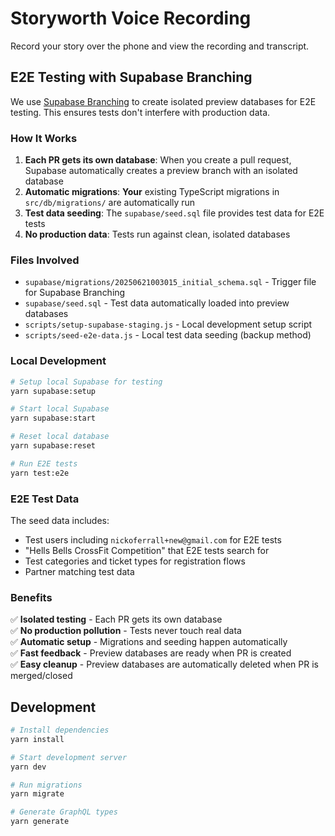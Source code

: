 # Storyworth Voice Recording

Record your story over the phone and view the recording and transcript.

## E2E Testing with Supabase Branching

We use [Supabase Branching](https://supabase.com/docs/guides/deployment/branching) to create isolated preview databases for E2E testing. This ensures tests don't interfere with production data.

### How It Works

1. **Each PR gets its own database**: When you create a pull request, Supabase automatically creates a preview branch with an isolated database
2. **Automatic migrations**: **Your** existing TypeScript migrations in `src/db/migrations/` are automatically run
3. **Test data seeding**: The `supabase/seed.sql` file provides test data for E2E tests
4. **No production data**: Tests run against clean, isolated databases

### Files Involved

- `supabase/migrations/20250621003015_initial_schema.sql` - Trigger file for Supabase Branching
- `supabase/seed.sql` - Test data automatically loaded into preview databases
- `scripts/setup-supabase-staging.js` - Local development setup script
- `scripts/seed-e2e-data.js` - Local test data seeding (backup method)

### Local Development

```bash
# Setup local Supabase for testing
yarn supabase:setup

# Start local Supabase
yarn supabase:start

# Reset local database
yarn supabase:reset

# Run E2E tests
yarn test:e2e
```

### E2E Test Data

The seed data includes:

- Test users including `nickoferrall+new@gmail.com` for E2E tests
- "Hells Bells CrossFit Competition" that E2E tests search for
- Test categories and ticket types for registration flows
- Partner matching test data

### Benefits

✅ **Isolated testing** - Each PR gets its own database  
✅ **No production pollution** - Tests never touch real data  
✅ **Automatic setup** - Migrations and seeding happen automatically  
✅ **Fast feedback** - Preview databases are ready when PR is created  
✅ **Easy cleanup** - Preview databases are automatically deleted when PR is merged/closed

## Development

```bash
# Install dependencies
yarn install

# Start development server
yarn dev

# Run migrations
yarn migrate

# Generate GraphQL types
yarn generate
```
